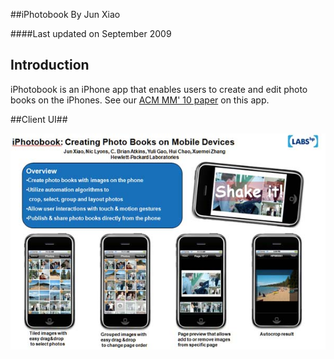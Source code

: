 ##iPhotobook
By Jun Xiao

####Last updated on September 2009

## Introduction

iPhotobook is an iPhone app that enables users to create and edit photo books on the iPhones. See our [ACM MM' 10 paper](http://dl.acm.org/citation.cfm?id=1874282) on this app.

##Client UI##

![Image](iphotobook.jpg)


